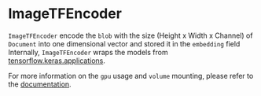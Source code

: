 # ImageTFEncoder

`ImageTFEncoder` encode the ``blob`` with the size (Height x Width x Channel) of ``Document`` into one dimensional vector and stored it in the ``embedding`` field
Internally, `ImageTFEncoder` wraps the models from [tensorflow.keras.applications](https://keras.io/applications/).

For more information on the `gpu` usage and `volume` mounting, please refer to the [documentation](https://docs.jina.ai/tutorials/gpu-executor/).

<!-- version=v0.1 -->
